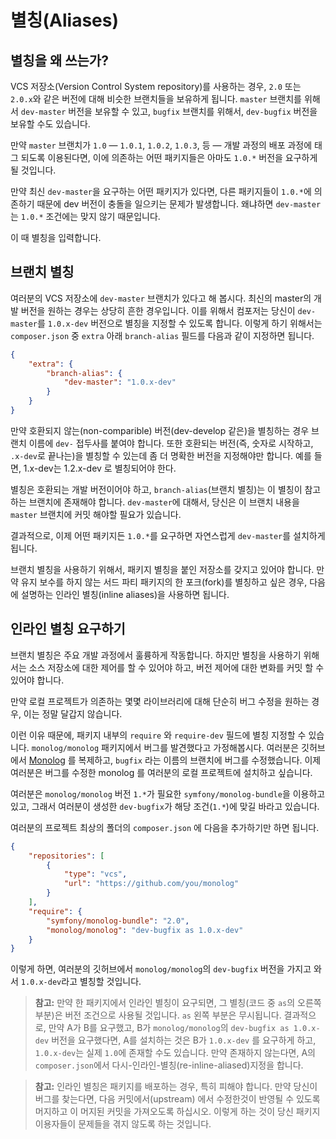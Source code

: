 # 별칭(Aliases)

## 별칭을 왜 쓰는가?

VCS 저장소(Version Control System repository)를 사용하는 경우, `2.0` 또는 `2.0.x`와 같은 버전에
대해 비슷한 브랜치들을 보유하게 됩니다. `master` 브랜치를 위해서 `dev-master` 버전을 보유할
수 있고, `bugfix` 브랜치를 위해서, `dev-bugfix` 버전을 보유할 수도 있습니다. 

만약 `master` 브랜치가 `1.0` ― `1.0.1`, `1.0.2`, `1.0.3`, 등 ― 개발 과정의 배포 과정에
태그 되도록 이용된다면, 이에 의존하는 어떤 패키지들은 아마도 `1.0.*` 버전을 요구하게 될 것입니다.

만약 최신 `dev-master`을 요구하는 어떤 패키지가 있다면, 다른 패키지들이 `1.0.*`에 의존하기 때문에
dev 버전이 충돌을 일으키는 문제가 발생합니다. 왜냐하면 `dev-master`는 `1.0.*` 조건에는 맞지 않기
때문입니다.

이 때 별칭을 입력합니다.

## 브랜치 별칭

여러분의 VCS 저장소에 `dev-master` 브랜치가 있다고 해 봅시다. 최신의 master의 개발 버전을 원하는 경우는 상당히 흔한 경우입니다. 이를 위해서 컴포저는 당신이 `dev-master`를 `1.0.x-dev` 버전으로 별칭을 지정할 수 있도록 합니다. 이렇게 하기 위해서는 `composer.json` 중 `extra` 아래 `branch-alias` 필드를 다음과 같이 지정하면 됩니다.

```json
{
    "extra": {
        "branch-alias": {
            "dev-master": "1.0.x-dev"
        }
    }
}
```

만약 호환되지 않는(non-comparible) 버전(dev-develop 같은)을 별칭하는 경우 브랜치 이름에 `dev-` 접두사를 붙여야 합니다. 또한 호환되는 버전(즉, 숫자로 시작하고, `.x-dev`로 끝나는)을 별칭할 수 있는데 좀 더 명확한 버전을 지정해야만 합니다. 예를 들면, 1.x-dev는 1.2.x-dev 로 별칭되어야 한다.

별칭은 호환되는 개발 버전이어야 하고, `branch-alias`(브랜치 별칭)는 이 별칭이 참고하는 브랜치에 존재해야 합니다. `dev-master`에 대해서, 당신은 이 브랜치 내용을 `master` 브랜치에 커밋 해야할 필요가 있습니다. 

결과적으로, 이제 어떤 패키지든 `1.0.*`를 요구하면 자연스럽게 `dev-master`를 설치하게 됩니다.

브랜치 별칭을 사용하기 위해서, 패키지 별칭을 붙인 저장소를 갖지고 있어야 합니다. 만약 유지 보수를 하지 않는 서드 파티 패키지의 한 포크(fork)를 별칭하고 싶은 경우, 다음에 설명하는 인라인 별칭(inline aliases)을 사용하면 됩니다.

## 인라인 별칭 요구하기

브랜치 별칭은 주요 개발 과정에서 훌륭하게 작동합니다. 하지만 별칭을 사용하기 위해서는 소스 저장소에 대한 제어를 할 수 있어야 하고, 버전 제어에 대한 변화를 커밋 할 수 있어야 합니다. 

만약 로컬 프로젝트가 의존하는 몇몇 라이브러리에 대해 단순히 버그 수정을 원하는 경우, 이는 정말 달갑지 않습니다.

이런 이유 때문에, 패키지 내부의 `require` 와 `require-dev` 필드에 별칭 지정할 수 있습니다. `monolog/monolog` 패키지에서 버그를 발견했다고 가정해봅시다. 여러분은 깃허브에서 [Monolog](https://github.com/Seldaek/monolog) 를 복제하고, `bugfix` 라는 이름의 브랜치에 버그를 수정했습니다. 이제 여러분은 버그를 수정한 monolog 를 여러분의 로컬 프로젝트에 설치하고 싶습니다.

여러분은 `monolog/monolog` 버전 `1.*`가 필요한 `symfony/monolog-bundle`을 이용하고 있고, 그래서 여러분이 생성한 `dev-bugfix`가 해당 조건(`1.*`)에 맞길 바라고 있습니다.

여러분의 프로젝트 최상의 폴더의 `composer.json` 에 다음을 추가하기만 하면 됩니다.

```json
{
    "repositories": [
        {
            "type": "vcs",
            "url": "https://github.com/you/monolog"
        }
    ],
    "require": {
        "symfony/monolog-bundle": "2.0",
        "monolog/monolog": "dev-bugfix as 1.0.x-dev"
    }
}
```

이렇게 하면, 여러분의 깃허브에서 `monolog/monolog`의 `dev-bugfix` 버전을 가지고 와서 `1.0.x-dev`라고 별칭할 것입니다. 

> **참고:** 만약 한 패키지에서 인라인 별칭이 요구되면, 그 별칭(코드 중 `as`의 오른쪽 부분)은 버전 조건으로 사용될 것입니다. 
> `as` 왼쪽 부분은 무시됩니다. 결과적으로, 만약 A가 B를 요구했고, B가 `monolog/monolog`의
> `dev-bugfix as 1.0.x-dev` 버전을 요구했다면, A를 설치하는 것은 B가 `1.0.x-dev`
> 를 요구하게 하고, `1.0.x-dev`는 실제 `1.0`에 존재할 수도 있습니다.
> 만약 존재하지 않는다면, A의 `composer.json`에서 다시-인라인-별칭(re-inline-aliased)지정을 합니다.


> **참고:** 인라인 별칭은 패키지를 배포하는 경우, 특히 피해야 합니다. 만약 당신이 버그를 찾는다면, 다음 커밋에서(upstream) 에서 수정한것이 반영될 수 있도록 머지하고 이 머지된 커밋을 가져오도록 하십시오. 
> 이렇게 하는 것이 당신 패키지 이용자들이 문제들을 겪지 않도록 하는 것입니다. 
